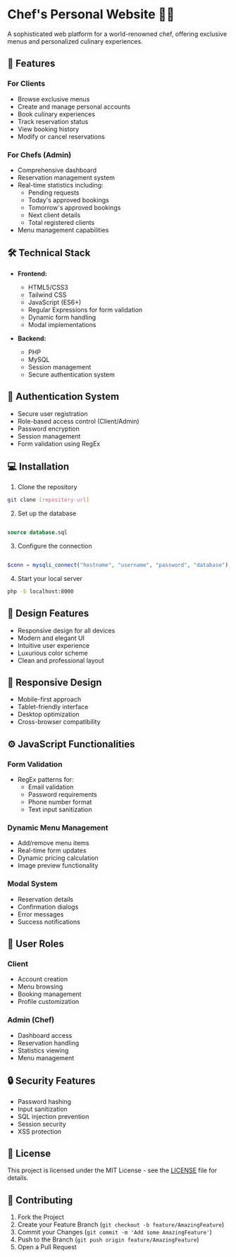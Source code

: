 # Chef's Personal Website 👨‍🍳

A sophisticated web platform for a world-renowned chef, offering exclusive menus and personalized culinary experiences.

## 🌟 Features

### For Clients
- Browse exclusive menus
- Create and manage personal accounts
- Book culinary experiences
- Track reservation status
- View booking history
- Modify or cancel reservations

### For Chefs (Admin)
- Comprehensive dashboard
- Reservation management system
- Real-time statistics including:
  - Pending requests
  - Today's approved bookings
  - Tomorrow's approved bookings
  - Next client details
  - Total registered clients
- Menu management capabilities

## 🛠️ Technical Stack

- **Frontend:**
  - HTML5/CSS3
  - Tailwind CSS
  - JavaScript (ES6+)
  - Regular Expressions for form validation
  - Dynamic form handling
  - Modal implementations
  
- **Backend:**
  - PHP
  - MySQL
  - Session management
  - Secure authentication system

## 🔐 Authentication System

- Secure user registration
- Role-based access control (Client/Admin)
- Password encryption
- Session management
- Form validation using RegEx

## 💻 Installation

1. Clone the repository
```bash
git clone [repository-url]
```

2. Set up the database
```sql

source database.sql
```

3. Configure the connection
```php

$conn = mysqli_connect("hostname", "username", "password", "database");
```

4. Start your local server
```bash
php -S localhost:8000
```

## 🎨 Design Features

- Responsive design for all devices
- Modern and elegant UI
- Intuitive user experience
- Luxurious color scheme
- Clean and professional layout

## 📱 Responsive Design

- Mobile-first approach
- Tablet-friendly interface
- Desktop optimization
- Cross-browser compatibility

## ⚙️ JavaScript Functionalities

### Form Validation
- RegEx patterns for:
  - Email validation
  - Password requirements
  - Phone number format
  - Text input sanitization

### Dynamic Menu Management
- Add/remove menu items
- Real-time form updates
- Dynamic pricing calculation
- Image preview functionality

### Modal System
- Reservation details
- Confirmation dialogs
- Error messages
- Success notifications

## 👥 User Roles

### Client
- Account creation
- Menu browsing
- Booking management
- Profile customization

### Admin (Chef)
- Dashboard access
- Reservation handling
- Statistics viewing
- Menu management

## 🔒 Security Features

- Password hashing
- Input sanitization
- SQL injection prevention
- Session security
- XSS protection

## 📝 License

This project is licensed under the MIT License - see the [LICENSE](LICENSE) file for details.

## 🤝 Contributing

1. Fork the Project
2. Create your Feature Branch (`git checkout -b feature/AmazingFeature`)
3. Commit your Changes (`git commit -m 'Add some AmazingFeature'`)
4. Push to the Branch (`git push origin feature/AmazingFeature`)
5. Open a Pull Request
